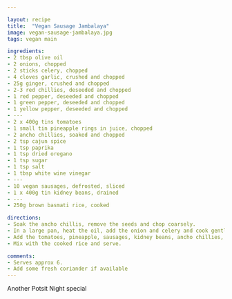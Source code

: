 ```yaml
---

layout: recipe
title:  "Vegan Sausage Jambalaya"
image: vegan-sausage-jambalaya.jpg
tags: vegan main

ingredients:
- 2 tbsp olive oil
- 2 onions, chopped
- 2 sticks celery, chopped
- 4 cloves garlic, crushed and chopped
- 25g ginger, crushed and chopped
- 2-3 red chillies, deseeded and chopped
- 1 red pepper, deseeded and chopped
- 1 green pepper, deseeded and chopped
- 1 yellow pepper, deseeded and chopped
- ---
- 2 x 400g tins tomatoes
- 1 small tin pineapple rings in juice, chopped
- 2 ancho chillies, soaked and chopped
- 2 tsp cajun spice
- 1 tsp paprika
- 1 tsp dried oregano
- 1 tsp sugar
- 1 tsp salt
- 1 tbsp white wine vinegar
- ---
- 10 vegan sausages, defrosted, sliced
- 1 x 400g tin kidney beans, drained
- ---
- 250g brown basmati rice, cooked

directions:
- Soak the ancho chillis, remove the seeds and chop coarsely.
- In a large pan, heat the oil, add the onion and celery and cook gently for 8 mins. Add the garlic, ginger and chilli, cook for a further 2 mins. Add the peppers and cook for 5-10 mins until slightly softened.
- Add the tomatoes, pineapple, sausages, kidney beans, ancho chillies, cajun spice, oregano and vinegar. Simmer, covered for 15 - 20 mins.
- Mix with the cooked rice and serve.

comments: 
- Serves approx 6.
- Add some fresh coriander if available
---
```


Another Potsit Night special